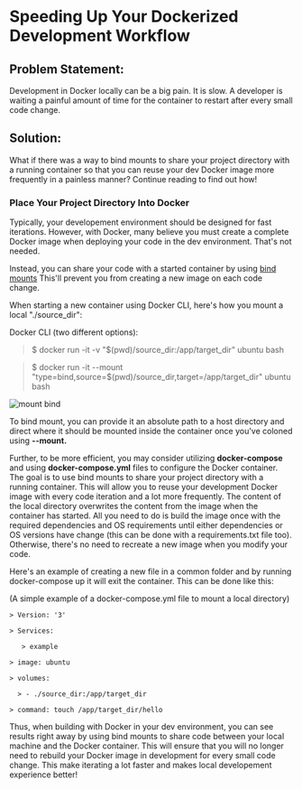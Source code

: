 # Speeding Up Your Dockerized Development Workflow

## Problem Statement:

Development in Docker locally can be a big pain. It is slow. A developer is waiting a painful amount of time for the container to restart after every small code change.

## Solution:

What if there was a way to bind mounts to share your project directory with a running container so that you can reuse your dev Docker image more frequently in a painless manner? Continue reading to find out how!

### Place Your Project Directory Into Docker

Typically, your developement environment should be designed for fast iterations. However, with Docker, many believe you must create a complete Docker image when deploying your code in the dev environment. That's not needed.

Instead, you can share your code with a started container by using [bind mounts](https://docs.docker.com/storage/bind-mounts/) This'll prevent you from creating a new image on each code change.

When starting a new container using Docker CLI, here's how you mount a local "./source_dir":
  
   Docker CLI (two different options):
  
  > $ docker run -it -v "$(pwd)/source_dir:/app/target_dir" ubuntu bash
  
  > $ docker run -it --mount "type=bind,source=$(pwd)/source_dir,target=/app/target_dir" ubuntu bash
  
  ![mount bind](https://docs.docker.com/storage/images/types-of-mounts-bind.png)
  
To bind mount, you can provide it an absolute path to a host directory and direct where it should be mounted inside the container once you've coloned using **--mount.**

Further, to be more efficient, you may consider utilizing **docker-compose** and using **docker-compose.yml** files to configure the Docker container. The goal is to use bind mounts to share your project directory with a running container. This will allow you to reuse your development Docker image with every code iteration and a lot more frequently. The content of the local directory overwrites the content from the image when the container has started. All you need to do is build the image once with the required dependencies and OS requirements until either dependencies or OS versions have change (this can be done with a requirements.txt file too). Otherwise, there's no need to recreate a new image when you modify your code.

Here's an example of creating a new file in a common folder and by running docker-compose up it will exit the container. This can be done like this:

(A simple example of a docker-compose.yml file to mount a local directory)
    
    > Version: '3'
    
    > Services:
       
       > example
    
    > image: ubuntu
    
    > volumes:
    
      > - ./source_dir:/app/target_dir
      
    > command: touch /app/target_dir/hello
    
Thus, when building with Docker in your dev environment, you can see results right away by using bind mounts to share code between your local machine and the Docker container. This will ensure that you will no longer need to rebuild your Docker image in development for every small code change. This make iterating a lot faster and makes local developement experience better! 

